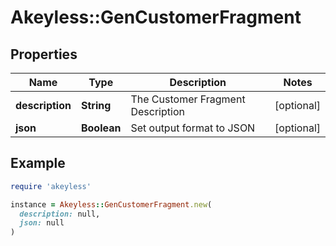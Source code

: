 # Akeyless::GenCustomerFragment

## Properties

| Name | Type | Description | Notes |
| ---- | ---- | ----------- | ----- |
| **description** | **String** | The Customer Fragment Description | [optional] |
| **json** | **Boolean** | Set output format to JSON | [optional] |

## Example

```ruby
require 'akeyless'

instance = Akeyless::GenCustomerFragment.new(
  description: null,
  json: null
)
```

